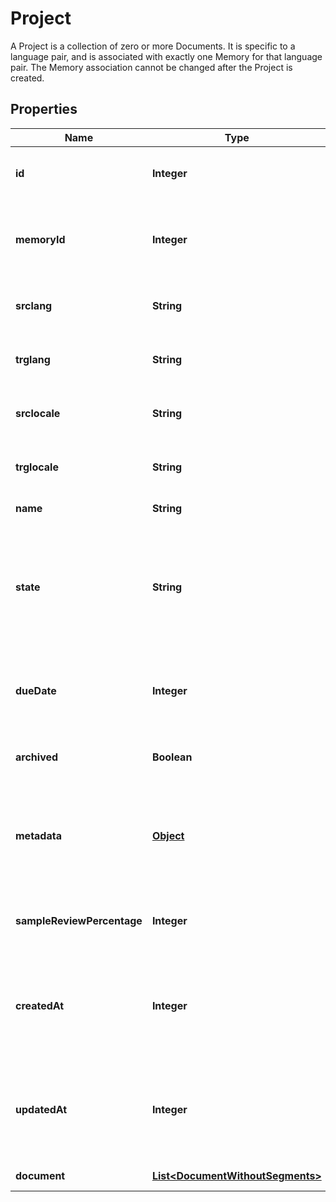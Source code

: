 

# Project

A Project is a collection of zero or more Documents. It is specific to a language pair, and is associated with exactly one Memory for that language pair. The Memory association cannot be changed after the Project is created. 
## Properties

Name | Type | Description | Notes
------------ | ------------- | ------------- | -------------
**id** | **Integer** | A unique number identifying the Project. |  [optional]
**memoryId** | **Integer** | A unique number identifying the associated Memory. |  [optional]
**srclang** | **String** | An ISO 639-1 language identifier. |  [optional]
**trglang** | **String** | An ISO 639-1 language identifier. |  [optional]
**srclocale** | **String** | A locale identifier, supported for srclang. |  [optional]
**trglocale** | **String** | A locale identifier, supported for trglang. |  [optional]
**name** | **String** | A name for the project. |  [optional]
**state** | **String** | The project&#39;s state. The possible states are &#x60;backlog&#x60;, &#x60;inProgress&#x60;, &#x60;inReview&#x60;, &#x60;inQA&#x60;, and &#x60;done&#x60;. |  [optional]
**dueDate** | **Integer** | The due date. Measured in seconds since the Unix epoch. |  [optional]
**archived** | **Boolean** | The archived state of the Project. |  [optional]
**metadata** | [**Object**](.md) | A JSON object of key/value string pairs. Stores custom project information. |  [optional]
**sampleReviewPercentage** | **Integer** | The project&#39;s sample review percentage. |  [optional]
**createdAt** | **Integer** | Time at which the object was created. Measured in seconds since the Unix epoch. |  [optional]
**updatedAt** | **Integer** | Time at which the object was created. Measured in seconds since the Unix epoch. |  [optional]
**document** | [**List&lt;DocumentWithoutSegments&gt;**](DocumentWithoutSegments.md) | A list of Documents. |  [optional]



